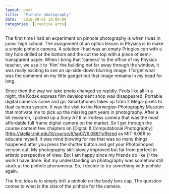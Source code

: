 ```yaml
---
layout: post
title:  "Pinhole photography"
date:   2018-08-01 10:00:00
categories: [Creative arts]
---
```


The first time I had an experiment on pinhole photography is when I was in junior high school. The assignment of an optics lesson in Physics is to make a simple pinhole camera. A solution I had was an empty Pringles can with a tiny hole drilled at the bottom and the cut the top with a piece of semi-transparent paper. When I bring that 'camera' to the office of my Physics teacher, we use it to 'film' the building not far away through the window, it was really exciting to see an up-side-down blurring image. I forget what was the comment on my little gadget but that image remains in my head for long. 


Since then the way we take photo changed so rapidly. Feels like all in a night, the Kodak express film development shop was disappeared. Portable digital cameras come and go. Smartphones takes up from 2 Mega-pixels to dual camera system. It was the visit to the Norwegian Photography Museum that motivate me to pick up the missing part years in photography. After a bit research, I picked up a Sony A7 II mirrorless camera that was the most affordable full frame digital camera on the market. So I get through the course content few chapters on [Digital & Computational Photography] [http://stellar.mit.edu/S/course/6/sp07/6.088/]offered as MIT 6.088 to educate myself. It was mind blowing for me that was so many things happened after you press the shutter button and get your Photoshoped version out. My photography skill slowly improved but far from perfect in artistic perspective of view. But I am happy since my friends do like () the work I have done. But my understanding on photography was somehow still stuck at the pinhole phenomena.  So, I decide to try something with pinhole again. 

The first idea is to simply drill a pinhole on the body lens cap. The question comes to what is the size of the pinhole for the camera.


